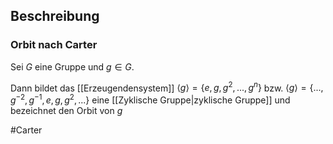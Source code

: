 ## Beschreibung
### Orbit nach Carter
Sei $G$ eine Gruppe und $g \in G$.

Dann bildet das [[Erzeugendensystem]] $\langle g \rangle = \{e, g, g^2, ..., g^n\}$ bzw.  $\langle g \rangle = \{..., g^{-2}, g^{-1}, e, g, g^2, ...\}$  eine [[Zyklische Gruppe|zyklische Gruppe]] und bezeichnet den Orbit von $g$

#Carter 